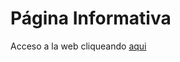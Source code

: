 # Página Informativa 

Acceso a la web cliqueando [aqui](https://hoolioil.github.io/fernanda-ibarra-fonoaudiologa-chimbarongo/)
